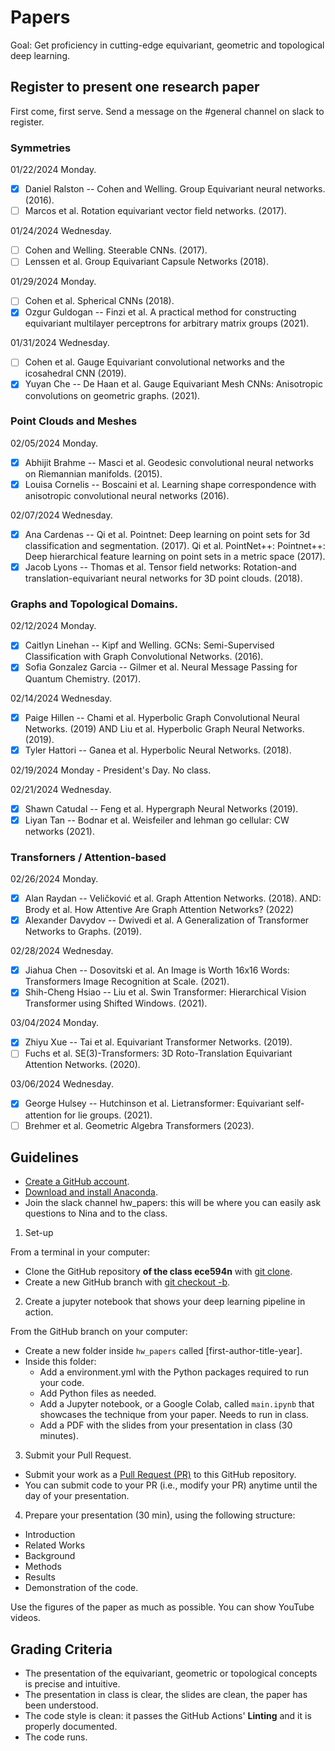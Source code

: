 # Papers

Goal: Get proficiency in cutting-edge equivariant, geometric and topological deep learning.

## Register to present one research paper

First come, first serve. Send a message on the #general channel on slack to register.

### Symmetries

01/22/2024 Monday.
- [X] Daniel Ralston -- Cohen and Welling. Group Equivariant neural networks. (2016).
- [ ] Marcos et al. Rotation equivariant vector field networks. (2017).

01/24/2024 Wednesday.
- [ ] Cohen and Welling. Steerable CNNs. (2017).
- [ ] Lenssen et al. Group Equivariant Capsule Networks (2018).

01/29/2024 Monday. 
- [ ] Cohen et al. Spherical CNNs (2018).
- [X] Ozgur Guldogan -- Finzi et al. A practical method for constructing equivariant multilayer perceptrons for arbitrary matrix groups (2021).

01/31/2024 Wednesday.
- [ ] Cohen et al. Gauge Equivariant convolutional networks and the icosahedral CNN (2019).
- [X] Yuyan Che -- De Haan et al. Gauge Equivariant Mesh CNNs: Anisotropic convolutions on geometric graphs. (2021).

### Point Clouds and Meshes

02/05/2024 Monday.
- [X] Abhijit Brahme -- Masci et al. Geodesic convolutional neural networks on Riemannian manifolds. (2015).
- [X] Louisa Cornelis -- Boscaini et al. Learning shape correspondence with anisotropic convolutional neural networks (2016). 

02/07/2024 Wednesday.
- [X] Ana Cardenas -- Qi et al. Pointnet: Deep learning on point sets for 3d classification and segmentation. (2017). Qi et al. PointNet++: Pointnet++: Deep hierarchical feature learning on point sets in a metric space (2017). 
- [X] Jacob Lyons -- Thomas et al. Tensor field networks: Rotation-and translation-equivariant neural networks for 3D point clouds. (2018).

### Graphs and Topological Domains.

02/12/2024	Monday.
- [X] Caitlyn Linehan -- Kipf and Welling. GCNs: Semi-Supervised Classification with Graph Convolutional Networks. (2016).
- [X] Sofia Gonzalez Garcia -- Gilmer et al. Neural Message Passing for Quantum Chemistry. (2017).

02/14/2024	Wednesday.
- [X] Paige Hillen -- Chami et al. Hyperbolic Graph Convolutional Neural Networks. (2019) AND Liu et al. Hyperbolic Graph Neural Networks. (2019).
- [X] Tyler Hattori -- Ganea et al. Hyperbolic Neural Networks. (2018).

02/19/2024 Monday - President's Day. No class.

02/21/2024	Wednesday.
- [X] Shawn Catudal -- Feng et al. Hypergraph Neural Networks (2019).
- [X] Liyan Tan -- Bodnar et al. Weisfeiler and lehman go cellular: CW networks (2021).

### Transforners / Attention-based

02/26/2024	Monday. 
- [X] Alan Raydan -- Veličković et al. Graph Attention Networks. (2018). AND: Brody et al. How Attentive Are Graph Attention Networks? (2022)
- [X] Alexander Davydov -- Dwivedi et al. A Generalization of Transformer Networks to Graphs. (2019).

02/28/2024	Wednesday. 
- [X] Jiahua Chen -- Dosovitski et al. An Image is Worth 16x16 Words: Transformers Image Recognition at Scale. (2021).
- [X] Shih-Cheng Hsiao -- Liu et al. Swin Transformer: Hierarchical Vision Transformer using Shifted Windows. (2021).

03/04/2024	Monday.
- [X] Zhiyu Xue -- Tai et al. Equivariant Transformer Networks. (2019).
- [ ] Fuchs et al. SE(3)-Transformers: 3D Roto-Translation Equivariant Attention Networks. (2020).

03/06/2024	Wednesday. 
- [X] George Hulsey -- Hutchinson et al. Lietransformer: Equivariant self-attention for lie groups. (2021).
- [ ] Brehmer et al. Geometric Algebra Transformers (2023).

## Guidelines

- [Create a GitHub account](https://github.com/).
- [Download and install Anaconda](https://docs.anaconda.com/anaconda/install/index.html).
- Join the slack channel hw_papers: this will be where you can easily ask questions to Nina and to the class.

1. Set-up

From a terminal in your computer:

- Clone the GitHub repository **of the class ece594n** with [git clone](https://github.com/git-guides/git-clone).
- Create a new GitHub branch  with [git checkout -b](https://github.com/Kunena/Kunena-Forum/wiki/Create-a-new-branch-with-git-and-manage-branches).

2. Create a jupyter notebook that shows your deep learning pipeline in action.

From the GitHub branch on your computer:

- Create a new folder inside `hw_papers` called [first-author-title-year].
- Inside this folder:
  - Add a environment.yml with the Python packages required to run your code.
  - Add Python files as needed.
  - Add a Jupyter notebook, or a Google Colab, called `main.ipynb` that showcases the technique from your paper. Needs to run in class.
  - Add a PDF with the slides from your presentation in class (30 minutes).

3. Submit your Pull Request.
- Submit your work as a [Pull Request (PR)](https://opensource.com/article/19/7/create-pull-request-github) to this GitHub repository.
- You can submit code to your PR (i.e., modify your PR) anytime until the day of your presentation.

4. Prepare your presentation (30 min), using the following structure:

- Introduction
- Related Works
- Background
- Methods
- Results
- Demonstration of the code.
  
Use the figures of the paper as much as possible. You can show YouTube videos.


## Grading Criteria

- The presentation of the equivariant, geometric or topological concepts is precise and intuitive.
- The presentation in class is clear, the slides are clean, the paper has been understood. 
- The code style is clean: it passes the GitHub Actions' **Linting** and it is properly documented.
- The code runs.
